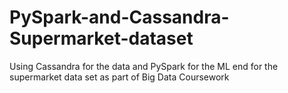 # PySpark-and-Cassandra-Supermarket-dataset
Using Cassandra for the data and PySpark for the ML end for the supermarket data set as part of Big Data Coursework
